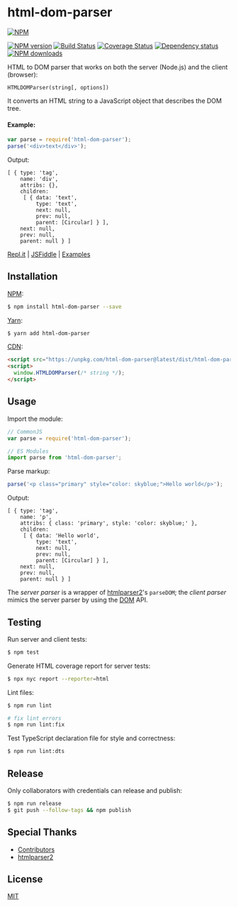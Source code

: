 # html-dom-parser

[![NPM](https://nodei.co/npm/html-dom-parser.png)](https://nodei.co/npm/html-dom-parser/)

[![NPM version](https://img.shields.io/npm/v/html-dom-parser.svg)](https://www.npmjs.com/package/html-dom-parser)
[![Build Status](https://github.com/remarkablemark/html-dom-parser/workflows/build/badge.svg?branch=master)](https://github.com/remarkablemark/html-dom-parser/actions?query=workflow%3Abuild)
[![Coverage Status](https://coveralls.io/repos/github/remarkablemark/html-dom-parser/badge.svg?branch=master)](https://coveralls.io/github/remarkablemark/html-dom-parser?branch=master)
[![Dependency status](https://david-dm.org/remarkablemark/html-dom-parser.svg)](https://david-dm.org/remarkablemark/html-dom-parser)
[![NPM downloads](https://img.shields.io/npm/dm/html-dom-parser.svg?style=flat-square)](https://www.npmjs.com/package/html-dom-parser)

HTML to DOM parser that works on both the server (Node.js) and the client (browser):

```
HTMLDOMParser(string[, options])
```

It converts an HTML string to a JavaScript object that describes the DOM tree.

#### Example:

```js
var parse = require('html-dom-parser');
parse('<div>text</div>');
```

Output:

```
[ { type: 'tag',
    name: 'div',
    attribs: {},
    children:
     [ { data: 'text',
         type: 'text',
         next: null,
         prev: null,
         parent: [Circular] } ],
    next: null,
    prev: null,
    parent: null } ]
```

[Repl.it](https://repl.it/@remarkablemark/html-dom-parser) | [JSFiddle](https://jsfiddle.net/remarkablemark/ff9yg1yz/) | [Examples](https://github.com/remarkablemark/html-dom-parser/tree/master/examples)

## Installation

[NPM](https://www.npmjs.com/package/html-dom-parser):

```sh
$ npm install html-dom-parser --save
```

[Yarn](https://yarnpkg.com/package/html-dom-parser):

```sh
$ yarn add html-dom-parser
```

[CDN](https://unpkg.com/html-dom-parser/):

```html
<script src="https://unpkg.com/html-dom-parser@latest/dist/html-dom-parser.js"></script>
<script>
  window.HTMLDOMParser(/* string */);
</script>
```

## Usage

Import the module:

```js
// CommonJS
var parse = require('html-dom-parser');

// ES Modules
import parse from 'html-dom-parser';
```

Parse markup:

```js
parse('<p class="primary" style="color: skyblue;">Hello world</p>');
```

Output:

```
[ { type: 'tag',
    name: 'p',
    attribs: { class: 'primary', style: 'color: skyblue;' },
    children:
     [ { data: 'Hello world',
         type: 'text',
         next: null,
         prev: null,
         parent: [Circular] } ],
    next: null,
    prev: null,
    parent: null } ]
```

The _server parser_ is a wrapper of [htmlparser2](https://github.com/fb55/htmlparser2)'s `parseDOM`; the _client parser_ mimics the server parser by using the [DOM](https://developer.mozilla.org/docs/Web/API/Document_Object_Model/Introduction) API.

## Testing

Run server and client tests:

```sh
$ npm test
```

Generate HTML coverage report for server tests:

```sh
$ npx nyc report --reporter=html
```

Lint files:

```sh
$ npm run lint

# fix lint errors
$ npm run lint:fix
```

Test TypeScript declaration file for style and correctness:

```sh
$ npm run lint:dts
```

## Release

Only collaborators with credentials can release and publish:

```sh
$ npm run release
$ git push --follow-tags && npm publish
```

## Special Thanks

- [Contributors](https://github.com/remarkablemark/html-dom-parser/graphs/contributors)
- [htmlparser2](https://github.com/fb55/htmlparser2)

## License

[MIT](https://github.com/remarkablemark/html-dom-parser/blob/master/LICENSE)
